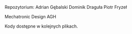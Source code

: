 Repozytorium:
Adrian Gębalski
Dominik Draguła
Piotr Fryzeł

Mechatronic Design AGH

Kody dostępne w kolejnych plikach.

